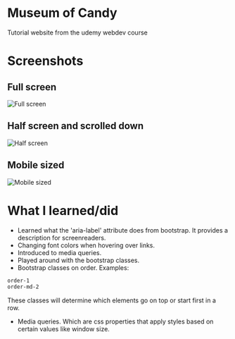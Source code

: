 # Museum of Candy
Tutorial website from the udemy webdev course

# Screenshots

## Full screen
![Full screen](https://i.imgur.com/0PWVbzR.png)

## Half screen and scrolled down
![Half screen](https://i.imgur.com/GFCfV8g.png)

## Mobile sized
![Mobile sized](https://i.imgur.com/j9uwWyB.png)

# What I learned/did
* Learned what the 'aria-label' attribute does from bootstrap. It provides a description for screenreaders.
* Changing font colors when hovering over links.
* Introduced to media queries.
* Played around with the bootstrap classes.
* Bootstrap classes on order. Examples:
```html
order-1
order-md-2
```
These classes will determine which elements go on top or start first in a row.
* Media queries. Which are css properties that apply styles based on certain values like window size.

